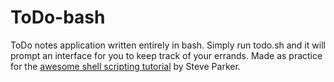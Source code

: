 # ToDo-bash
ToDo notes application written entirely in bash.
Simply run todo.sh and it will prompt an interface for you to keep track of your errands.
Made as practice for the [awesome shell scripting tutorial](https://www.shellscript.sh/) by Steve Parker.
